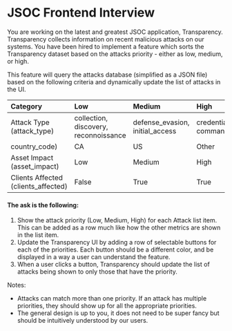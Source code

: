 # JSOC Frontend Interview

You are working on the latest and greatest JSOC application, Transparency. Transparency collects information on recent malicious attacks on our systems. You have been hired to implement a feature which sorts the Transparency dataset based on the attacks priority - either as low, medium, or high.

This feature will query the attacks database (simplified as a JSON file) based on the following criteria and dynamically update the list of attacks in the UI.

| Category                            | Low                                   | Medium                          | High                                   |
| :---------------------------------- | :------------------------------------ | :------------------------------ | :------------------------------------- |
| Attack Type (attack_type)           | collection, discovery, reconnoissance | defense_evasion, initial_access | credential_access, command_and_control |
| country_code)                       | CA                                    | US                              | Other                                  |
| Asset Impact (asset_impact)         | Low                                   | Medium                          | High                                   |
| Clients Affected (clients_affected) | False                                 | True                            | True                                   |

#### The ask is the following:

1. Show the attack priority (Low, Medium, High) for each Attack list item. This can be added as a row much like how the other metrics are shown in the list item.
2. Update the Transparency UI by adding a row of selectable buttons for each of the priorities. Each button should be a different color, and be displayed in a way a user can understand the feature.
3. When a user clicks a button, Transparency should update the list of attacks being shown to only those that have the priority.

Notes:

- Attacks can match more than one priority. If an attack has multiple priorities, they should show up for all the appropriate priorities.
- The general design is up to you, it does not need to be super fancy but should be intuitively understood by our users.
